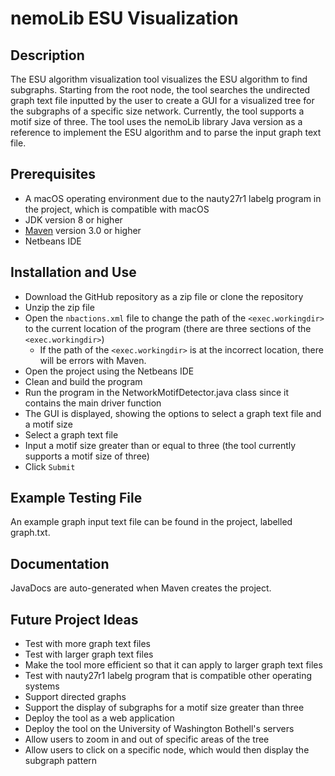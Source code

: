 nemoLib ESU Visualization
=======

Description
-----------
The ESU algorithm visualization tool visualizes the ESU algorithm to find subgraphs. Starting from the root node, the tool searches the undirected graph text file inputted by the user to create a GUI for a visualized tree for the subgraphs of a specific size network. Currently, the tool supports a motif size of three. The tool uses the nemoLib library Java version as a reference to implement the ESU algorithm and to parse the input graph text file.

Prerequisites
-------------
* A macOS operating environment due to the nauty27r1 labelg program in the project, which is compatible with macOS
* JDK version 8 or higher
* [Maven](https://maven.apache.org/) version 3.0 or higher
* Netbeans IDE

Installation and Use
--------------------
* Download the GitHub repository as a zip file or clone the repository
* Unzip the zip file
* Open the `nbactions.xml` file to change the path of the `<exec.workingdir>` to the current location of the program (there are three sections of the `<exec.workingdir>`)
  * If the path of the `<exec.workingdir>` is at the incorrect location, there will be errors with Maven.
* Open the project using the Netbeans IDE
* Clean and build the program
* Run the program in the NetworkMotifDetector.java class since it contains the main driver function
* The GUI is displayed, showing the options to select a graph text file and a motif size
* Select a graph text file
* Input a motif size greater than or equal to three (the tool currently supports a motif size of three)
* Click `Submit`

Example Testing File
---------------
An example graph input text file can be found in the project, labelled graph.txt.

Documentation
-------------
JavaDocs are auto-generated when Maven creates the project.

Future Project Ideas
--------------------
* Test with more graph text files
* Test with larger graph text files
* Make the tool more efficient so that it can apply to larger graph text files
* Test with nauty27r1 labelg program that is compatible other operating systems
* Support directed graphs
* Support the display of subgraphs for a motif size greater than three 
* Deploy the tool as a web application
* Deploy the tool on the University of Washington Bothell's servers
* Allow users to zoom in and out of specific areas of the tree
* Allow users to click on a specific node, which would then display the subgraph pattern

